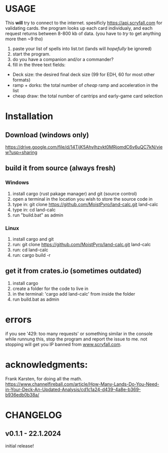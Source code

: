 # USAGE

This **will** try to connect to the internet. spesificly https://api.scryfall.com for validating cards.
the program looks up each card individualy, and each request returns between 8-800 kb of data.
(you have to *try* to get anything more then ~9 tho)

1. paste your list of spells into list.txt (lands will *hopefully* be ignored)
2. start the program.
3. do you have a companion and/or a commander?
4. fill in the three text fields:
- Deck size:    the desired final deck size (99 for EDH, 60 for most other formats)
- ramp + dorks: the total number of *cheap* ramp and acceleration in the list
- cheap draw:   the total number of cantrips and early-game card selection

# Installation

## Download (windows only)

https://drive.google.com/file/d/14TijK5Ahylhzvkt0MRjomdC6v6uQC7kN/view?usp=sharing

## build it from source (always fresh)

### Windows

1. install cargo (rust pakage manager) and git (source control)
2. open a terminal in the location you wish to store the source code in
3. type in: git clone https://github.com/MoistPyro/land-calc.git land-calc
4. type in: cd land-calc
4. run "build.bat" as admin

### Linux

1. install cargo and git
2. run: git clone https://github.com/MoistPyro/land-calc.git land-calc
3. run: cd land-calc
4. run: cargo build -r

## get it from crates.io (sometimes outdated)

1. install cargo
2. create a folder for the code to live in
3. in the terminal: 'cargo add land-calc' from inside the folder
4. run build.bat as admin

# errors

if you see '429: too many requests' or something similar in the console while runnung this, stop the program and report the issue to me.
not stopping will get you IP banned from www.scryfall.com.

# acknowledgments:

Frank Karsten, for doing all the math.
https://www.channelfireball.com/article/How-Many-Lands-Do-You-Need-in-Your-Deck-An-Updated-Analysis/cd1c1a24-d439-4a8e-b369-b936edb0b38a/

# CHANGELOG

## v0.1.1 - 22.1.2024

initial release!